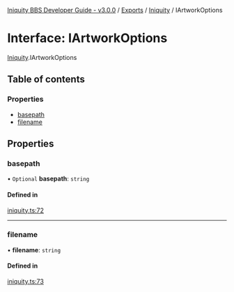 [Iniquity BBS Developer Guide - v3.0.0](../README.md) / [Exports](../modules.md) / [Iniquity](../modules/Iniquity.md) / IArtworkOptions

# Interface: IArtworkOptions

[Iniquity](../modules/Iniquity.md).IArtworkOptions

## Table of contents

### Properties

- [basepath](Iniquity.IArtworkOptions.md#basepath)
- [filename](Iniquity.IArtworkOptions.md#filename)

## Properties

### basepath

• `Optional` **basepath**: `string`

#### Defined in

[iniquity.ts:72](https://github.com/iniquitybbs/iniquity/blob/25a281e/packages/core/src/iniquity.ts#L72)

___

### filename

• **filename**: `string`

#### Defined in

[iniquity.ts:73](https://github.com/iniquitybbs/iniquity/blob/25a281e/packages/core/src/iniquity.ts#L73)
